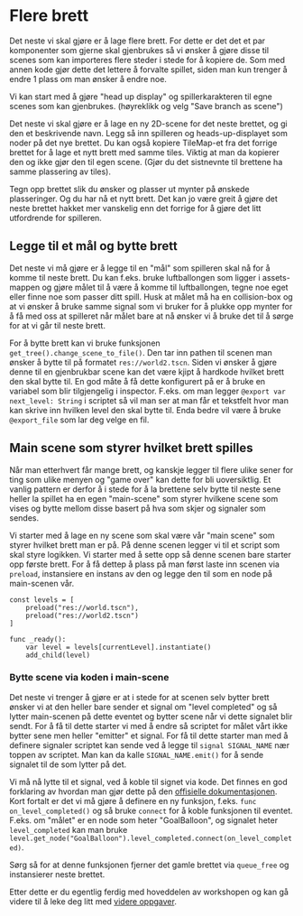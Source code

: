 # Flere brett

Det neste vi skal gjøre er å lage flere brett. For dette er det det et par komponenter som
gjerne skal gjenbrukes så vi ønsker å gjøre disse til scenes som kan importeres flere steder i
stede for å kopiere de. Som med annen kode gjør dette det lettere å forvalte spillet, siden man
kun trenger å endre 1 plass om man ønsker å endre noe.

Vi kan start med å gjøre "head up display" og spillerkarakteren til egne scenes som kan gjenbrukes.
(høyreklikk og velg "Save branch as scene")

Det neste vi skal gjøre er å lage en ny 2D-scene for det neste brettet, og gi den et beskrivende navn.
Legg så inn spilleren og heads-up-displayet som noder på det nye brettet. Du kan også kopiere TileMap-et
fra det forrige brettet for å lage et nytt brett med samme tiles. Viktig at man da kopierer den og ikke
gjør den til egen scene. (Gjør du det sistnevnte til brettene ha samme plassering av tiles).

Tegn opp brettet slik du ønsker og plasser ut mynter på ønskede plasseringer. Og du har nå et nytt brett.
Det kan jo være greit å gjøre det neste brettet hakket mer vanskelig enn det forrige for å gjøre det litt
utfordrende for spilleren.


## Legge til et mål og bytte brett

Det neste vi må gjøre er å legge til en "mål" som spilleren skal nå for å komme til neste brett. Du kan f.eks.
bruke luftballongen som ligger i assets-mappen og gjøre målet til å være å komme til luftballongen, tegne noe eget
eller finne noe som passer ditt spill. Husk at målet må ha en collision-box og at vi ønsker å bruke samme signal
som vi bruker for å plukke opp mynter for å få med oss at spilleret når målet bare at nå ønsker vi å bruke det
til å sørge for at vi går til neste brett.

For å bytte brett kan vi bruke funksjonen `get_tree().change_scene_to_file()`. Den tar inn pathen til scenen man
ønsker å bytte til på formatet `res://world2.tscn`. Siden vi ønsker å gjøre denne til en gjenbrukbar scene kan det
være kjipt å hardkode hvilket brett den skal bytte til. En god måte å få dette konfigurert på er å bruke en
variabel som blir tilgjengelig i inspector. F.eks. om man legger `@export var next_level: String` i scriptet så vil
man ser at man får et tekstfelt hvor man kan skrive inn hvilken level den skal bytte til. Enda bedre vil være å
bruke `@export_file` som lar deg velge en fil.


## Main scene som styrer hvilket brett spilles

Når man etterhvert får mange brett, og kanskje legger til flere ulike sener for ting som ulike menyen og "game over"
kan dette for bli uoversiktlig. Et vanlig pattern er derfor å i stede for å la brettene selv bytte til neste sene
heller la spillet ha en egen "main-scene" som styrer hvilkene scene som vises og bytte mellom disse basert på
hva som skjer og signaler som sendes. 

Vi starter med å lage en ny scene som skal være vår "main scene" som styrer hvilket brett man er på. På
denne scenen legger vi til et script som skal styre logikken. Vi starter med å sette opp så denne scenen
bare starter opp første brett. For å få dettep å plass på man først laste inn scenen via `preload`, 
instansiere en instans av den og legge den til som en node på main-scenen vår.

```
const levels = [
	preload("res://world.tscn"),
	preload("res://world2.tscn")
]

func _ready():
    var level = levels[currentLevel].instantiate()
    add_child(level)
```


### Bytte scene via koden i main-scene

Det neste vi trenger å gjøre er at i stede for at scenen selv bytter brett ønsker vi at den heller bare
sender et signal om "level completed" og så lytter main-scenen på dette eventet og bytter scene når
vi dette signalet blir sendt. For å få til dette starter vi med å endre så scriptet for målet vårt
ikke bytter sene men heller "emitter" et signal. For få til dette starter man med å definere signaler
scriptet kan sende ved å legge til `signal SIGNAL_NAME` nær toppen av scriptet. Man kan da kalle
`SIGNAL_NAME.emit()` for å sende signalet til de som lytter på det.

Vi må nå lytte til et signal, ved å koble til signet via kode. Det finnes en god forklaring av hvordan
man gjør dette på den [offisielle dokumentasjonen](https://docs.godotengine.org/en/stable/getting_started/step_by_step/signals.html#connecting-a-signal-via-code).
Kort fortalt er det vi må gjøre å definere en ny funksjon, f.eks. `func on_level_completed()` og så bruke `connect`
for å koble funksjonen til eventet. F.eks. om "målet" er en node som heter "GoalBalloon", og signalet
heter `level_completed` kan man bruke `level.get_node("GoalBalloon").level_completed.connect(on_level_completed)`.

Sørg så for at denne funksjonen fjerner det gamle brettet via `queue_free` og instansierer neste brettet.

Etter dette er du egentlig ferdig med hoveddelen av workshopen og kan gå videre til å leke deg litt med 
[videre oppgaver](./08-videre-oppgaver.md).

